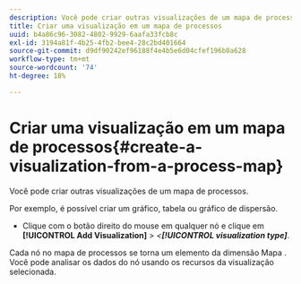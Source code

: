 ```yaml
---
description: Você pode criar outras visualizações de um mapa de processos.
title: Criar uma visualização em um mapa de processos
uuid: b4a86c96-3082-4802-9929-6aafa33fcb8c
exl-id: 3194a81f-4b25-4fb2-bee4-28c2bd401664
source-git-commit: d9df90242ef96188f4e4b5e6d04cfef196b0a628
workflow-type: tm+mt
source-wordcount: '74'
ht-degree: 18%

---
```


# Criar uma visualização em um mapa de processos{#create-a-visualization-from-a-process-map}

Você pode criar outras visualizações de um mapa de processos.

Por exemplo, é possível criar um gráfico, tabela ou gráfico de dispersão.

* Clique com o botão direito do mouse em qualquer nó e clique em **[!UICONTROL Add Visualization]** > *&lt;**[!UICONTROL visualization type]***.

Cada nó no mapa de processos se torna um elemento da dimensão Mapa . Você pode analisar os dados do nó usando os recursos da visualização selecionada.
